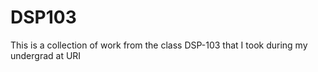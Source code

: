 # DSP103
This is a collection of work from the class DSP-103 that I took during my undergrad at URI
